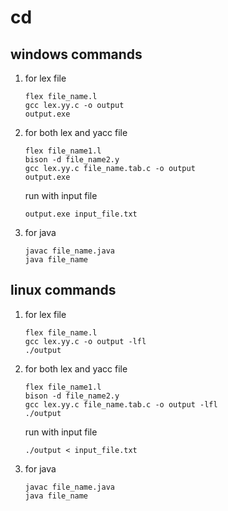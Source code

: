 # cd

## windows commands
1) for lex file
   ```
   flex file_name.l
   gcc lex.yy.c -o output
   output.exe
   ```

2) for both lex and yacc file
   ```
   flex file_name1.l
   bison -d file_name2.y
   gcc lex.yy.c file_name.tab.c -o output
   output.exe
   ```
   run with input file
   ```
   output.exe input_file.txt
   ```
3) for java
   ```
   javac file_name.java
   java file_name
   ```

## linux commands
1) for lex file
   ```
   flex file_name.l
   gcc lex.yy.c -o output -lfl
   ./output
   ```

2) for both lex and yacc file
   ```
   flex file_name1.l
   bison -d file_name2.y
   gcc lex.yy.c file_name.tab.c -o output -lfl
   ./output
   ```
   run with input file
   ```
   ./output < input_file.txt
   ```
4) for java
   ```
   javac file_name.java
   java file_name
   ```
